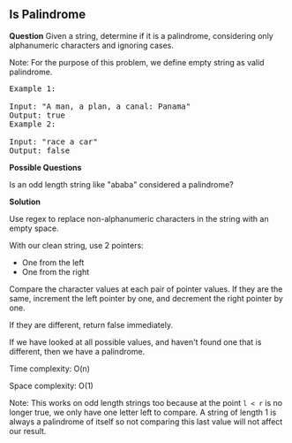 <h2>Is Palindrome</h2>

**Question**
Given a string, determine if it is a palindrome, considering only alphanumeric characters and ignoring cases.

Note: For the purpose of this problem, we define empty string as valid palindrome.

<pre>
Example 1:

Input: "A man, a plan, a canal: Panama"
Output: true
Example 2:

Input: "race a car"
Output: false
</pre>

**Possible Questions**

Is an odd length string like "ababa" considered a palindrome?

**Solution**

Use regex to replace non-alphanumeric characters in the string
with an empty space.

With our clean string, use 2 pointers:

- One from the left
- One from the right

Compare the character values at each pair of pointer values. 
If they are the same, increment the left pointer by one,
and decrement the right pointer by one.

If they are different, return false immediately.

If we have looked at all possible values, and haven't found one that
is different, then we have a palindrome.

Time complexity: O(n)

Space complexity: O(1)

Note: This works on odd length strings too because at the point ```l < r``` is
no longer true, we only have one letter left to compare. A string of length 1 
is always a palindrome of itself so not comparing this last value will not 
affect our result.